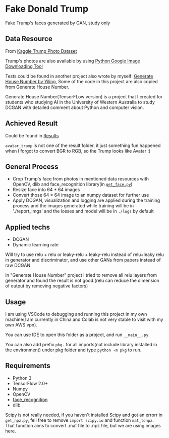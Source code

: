 # Fake Donald Trump
Fake Trump's faces generated by GAN, study only

## Data Resource

From [Kaggle Trump Photo Dataset](https://www.kaggle.com/mbkinaci/trump-photos)

Trump's photos are also available by using [Python Google Image Downloading Tool](https://github.com/hardikvasa/google-images-download)

Tests could be found in another project also wrote by myself: [Generate House Number by Yiling](https://github.com/610yilingliu/GenerateHouseNumber), Some of the code in this project are also copied from Generate House Number.

Generate House Number(TensorFLow version) is a project that I created for students who studying AI in the University of Western Australia to study DCGAN with detailed comment about Python and computer vision.

## Achieved Result

Could be found in [Results](./results)

`avatar_trump` is not one of the result folder, it just something fun happened when I forgot to convert BGR to RGB, so the Trump looks like Avatar :)

## General Process

- Crop Trump's face from photos in mentioned data resources with OpenCV, dlib and face_recognition library(in [`get_face.py`](./pkg/get_face.py))
- Resize face into 64 * 64 images
- Convert those 64 * 64 image to an numpy dataset for further use
- Apply DCGAN, visualization and logging are applied during the training process and the images generated while training will be in './report_imgs' and the losses and model will be in `./logs` by default

## Applied techs
- DCGAN
- Dynamic learning rate

Will try to use relu + relu or leaky-relu + leaky-relu instead of relu+leaky relu in generator and discriminator, and use other GANs from papers instead of raw DCGAN

In "Generate House Number" project I tried to remove all relu layers from generator and found the result is not good.(relu can reduce the dimension of output by removing negative factors)

## Usage
I am using VSCode to debugging and running this project in my own machine(I am currently in China and Colab is not very stable to visit with my own AWS vpn).

You can use IDE to open this folder as a project, and run `__main__.py`.

You can also add prefix `pkg.` for all imports(not include library installed in the environment) under pkg folder and type `python -m pkg` to run.

## Requirements

- Python 3
- TensorFlow 2.0+
- Numpy
- OpenCV
- [face_recognition](https://github.com/ageitgey/face_recognition)
- dlib
  
Scipy is not really needed, if you haven't installed Scipy and got an errorr in `get_npz.py`, fell free to remove `import scipy.io` and function `mat_tonpz`. That function aims to convert .mat file to .npz file, but we are using images here.